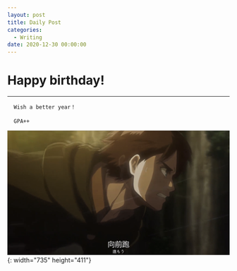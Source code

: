 ```yaml
---
layout: post
title: Daily Post
categories:
  - Writing
date: 2020-12-30 00:00:00
---
```


# Happy birthday\!

******************


```
  Wish a better year！

  GPA++
```

![](/uploads/eren-jaeger.png){: width="735" height="411"}
